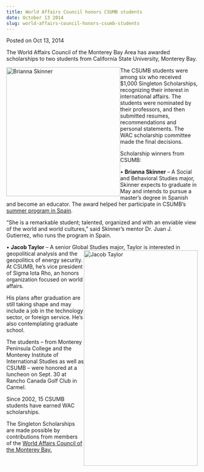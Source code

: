 ```yaml
---
title: World Affairs Council honors CSUMB students
date: October 13 2014
slug: world-affairs-council-honors-csumb-students
---
```


 



<span class="date">Posted on Oct 13, 2014    </span>
<p>The World Affairs Council of the Monterey Bay Area has awarded
scholarships to two students from California State University,
Monterey Bay.</p>
<p><img alt="Brianna Skinner" src="https://news.csumb.edu/sites/default/files/65/attachments/news/images/brianna_skinner_for_web.jpg" style="width:300px; height:339px; float:left">The CSUMB students
were among six who received $1,000 Singleton Scholarships,
recognizing their interest in international affairs. The students
were nominated by their professors, and then submitted resumes,
recommendations and personal statements. The WAC scholarship
committee made the final decisions.</img></p>
<p>Scholarship winners from CSUMB:</p>
<p>&#x2022; <strong>Brianna Skinner</strong> &#x2013; A Social and Behavioral
Studies major, Skinner expects to graduate in May and intends to
pursue a master&#x2019;s degree in Spanish and become an educator. The
award helped her participate in CSUMB&#x2019;s <a href="../../jun/17/students-travel-spain-summer-school.html" rel="nofollow">summer program in Spain</a>.</p>
<p>&#x201C;She is a remarkable student; talented, organized and with an
enviable view of the world and world cultures,&#x201D; said Skinner&#x2019;s
mentor Dr. Juan J. Gutierrez, who runs the program in Spain.</p>
<p>&#x2022; <strong>Jacob Taylor</strong> &#x2013; A senior Global Studies major,
Taylor is interested in geopolitical analysis and
the&#xA0;<img alt="Jacob Taylor" src="https://news.csumb.edu/sites/default/files/65/attachments/news/images/jacob_taylor_for_web.jpg" style="float:right; width:300px; height:566px">geopolitics of
energy security. At CSUMB, he&#x2019;s vice president of Sigma Iota Rho,
an honors organization focused on world affairs.</img></p>
<p>His plans after graduation are still taking shape and may
include a job in the technology sector, or foreign service. He&#x2019;s
also contemplating graduate school.</p>
<p>The students &#x2013; from Monterey Peninsula College and the Monterey
Institute of International Studies as well as CSUMB &#x2013; were honored
at a luncheon on Sept. 30 at Rancho Canada Golf Club in Carmel.</p>
<p>Since 2002, 15 CSUMB students have earned WAC scholarships.</p>
<p>The Singleton Scholarships are made possible by contributions
from members of the <a href="https://www.wacmb.org/WACMB/WACMB-Home-Page.html" rel="nofollow">World Affairs Council of the Monterey Bay.</a><br>
<br>
&#xA0;</br></br></p>





 
